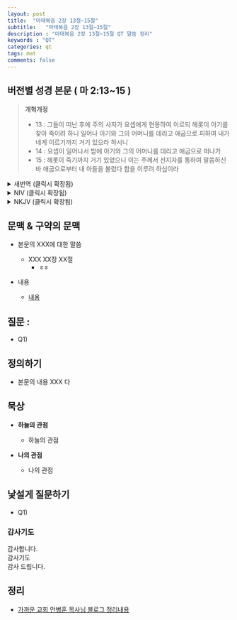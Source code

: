 ```yaml
---
layout: post
title:  "마태복음 2장 13절~15절"
subtitle:   "마태복음 2장 13절~15절"
description : "마태복음 2장 13절~15절 QT 말씀 정리"
keywords : "QT"
categories: qt
tags: mat
comments: false
---
```


## 버전별 성경 본문 ( 마 2:13~15 )

> **개혁개정**
>* 13 : 그들이 떠난 후에 주의 사자가 요셉에게 현몽하여 이르되 헤롯이 아기를 찾아 죽이려 하니 일어나 아기와 그의 어머니를 데리고 애굽으로 피하여 내가 네게 이르기까지 거기 있으라 하시니
>* 14 : 요셉이 일어나서 밤에 아기와 그의 어머니를 데리고 애굽으로 떠나가
>* 15 : 헤롯이 죽기까지 거기 있었으니 이는 주께서 선지자를 통하여 말씀하신 바 애굽으로부터 내 아들을 불렀다 함을 이루려 하심이라

<details>

<summary> 새번역 (클릭시 확장됨)</summary>
<div markdown="1">

>* 13 : 박사들이 돌아간 뒤에, 주님의 천사가 꿈에 요셉에게 나타나서 말하였다. "헤롯이 아기를 찾아서 죽이려고 하니, 일어나서, 아기와 그 어머니를 데리고 이집트로 피신하여라. 그리고 내가 너에게 말해 줄 때까지 거기에 있어라."
>* 14 : 요셉이 일어나서, 밤 사이에 아기와 그 어머니를 데리고 이집트로 피신하여,
>* 15 : 헤롯이 죽을 때까지 거기에 있었다. 이것은 주님께서 예언자를 시켜서 말씀하신 바, "내가 이집트에서 내 아들을 불러냈다" 하신 말씀을 이루시려는 것이었다.
</div>
</details>

<details>
<summary> NIV (클릭시 확장됨)</summary>
<div markdown="1">
>* 13 : When they had gone, an angel of the Lord appeared to Joseph in a dream. “Get up,” he said, “take the child and his mother and escape to Egypt. Stay there until I tell you, for Herod is going to search for the child to kill him.”
>* 14 : So he got up, took the child and his mother during the night and left for Egypt,
>* 15 : where he stayed until the death of Herod. And so was fulfilled what the Lord had said through the prophet: “Out of Egypt I called my son.”

</div>
</details>

<details>
<summary> NKJV (클릭시 확장됨)</summary>
<div markdown="1">

>* 13 : Now when they had departed, behold, an angel of the Lord appeared to Joseph in a dream, saying, “Arise, take the young Child and His mother, flee to Egypt, and stay there until I bring you word; for Herod will seek the young Child to destroy Him.”
>* 14 : When he arose, he took the young Child and His mother by night and departed for Egypt,
>* 15 : and was there until the death of Herod, that it might be fulfilled which was spoken by the Lord through the prophet, saying, “Out of Egypt I called My Son.”
</div>
</details>

## 문맥 & 구약의 문맥 

* 본문의 XXX에 대한 말씀
    - XXX XX장 XX절
        * `ㅎㅎ` 

* 내용 
    - [내용](링크) 

## 질문 :

* Q1) 

## 정의하기

* 본문의 내용 XXX 다

## 묵상

* **하늘의 관점**  
    - 하늘의 관점
  
* **나의 관점**
    - 나의 관점

## 낯설게 질문하기

* Q1) 

### 감사기도

감사합니다.  
감사기도  
감사 드립니다.  

## 정리
* [가까운 교회 안병훈 목사님 블로그 정리내용](https://blog.naver.com/tolerance2018)


